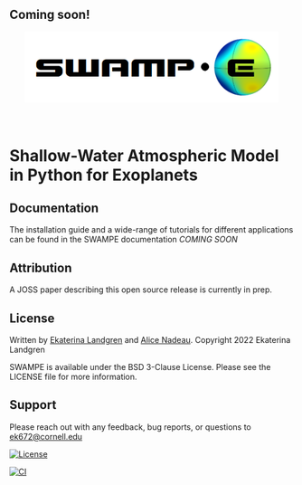 ## Coming soon!

   <div align="center">
   <img src="docs/_static/SWAMPE_logo.png" width="450px">
   </img>
   <br/>
   </div>
   <br/><br/>


# Shallow-Water Atmospheric Model in Python for Exoplanets



Documentation
-------------

The installation guide and a wide-range of tutorials for different applications
can be found in the
SWAMPE documentation *COMING SOON*

Attribution
-----------

A JOSS paper describing this open source release is currently in prep.

License
-------
Written by [Ekaterina Landgren](https://github.com/kathlandgren) and [Alice Nadeau](https://github.com/Alice-N).
Copyright 2022 Ekaterina Landgren

SWAMPE is available under the BSD 3-Clause License.
Please see the LICENSE file for more information.

Support
-------

Please reach out with any feedback, bug reports, or questions to ek672@cornell.edu

[![License](https://img.shields.io/badge/License-BSD_3--Clause-blue.svg)](https://opensource.org/licenses/BSD-3-Clause)

[![CI](https://github.com/kathlandgren/SWAMPE/actions/workflows/main.yml/badge.svg?branch=main&event=push)](https://github.com/kathlandgren/SWAMPE/actions/workflows/main.yml)
